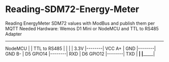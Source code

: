 # Reading-SDM72-Energy-Meter
Reading EnergyMeter SDM72 values with ModBus and publish them per MQTT
Needed Hardware: Wemos D1 Mini or NodeMCU and TTL to RS485 Adapter
__________         ________________
NodeMCU   |        |  TTL to RS485 |
          |        |               |
     3.3V |--------| VCC        A+ |
     GND  |--------| GND        B- |
D5 GPIO14 |--------| RXD           |
D6 GPIO12 |--------| TXD           |
__________|        |_______________|
